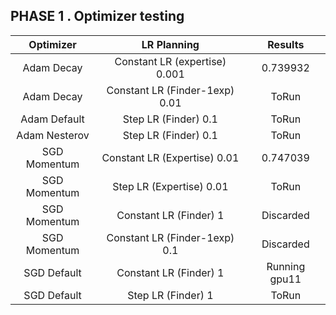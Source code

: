 ## PHASE 1 . Optimizer testing

|   Optimizer   |            LR Planning             |       Results       |
|:-------------:|:----------------------------------:|:-------------------:|
|   Adam Decay  |   Constant LR (expertise) 0.001    |       0.739932      |
|   Adam Decay  |   Constant LR (Finder-1exp) 0.01   |        ToRun        |
|  Adam Default |        Step LR (Finder) 0.1        |        ToRun        |
| Adam Nesterov |        Step LR (Finder) 0.1        |        ToRun        |
|  SGD Momentum |   Constant LR (Expertise) 0.01     |       0.747039      |
|  SGD Momentum |      Step LR (Expertise) 0.01      |        ToRun        |
|  SGD Momentum |      Constant LR (Finder) 1        |      Discarded      |
|  SGD Momentum |   Constant LR (Finder-1exp) 0.1    |      Discarded      |
|  SGD Default  |      Constant LR (Finder) 1        |    Running gpu11    |
|  SGD Default  |        Step LR (Finder) 1          |        ToRun        |